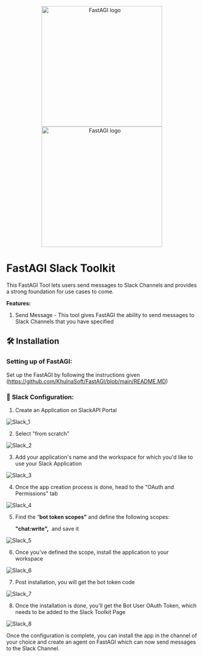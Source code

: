 <p align="center">
  <a href="https://fastagi.khulnasoft.com//#gh-light-mode-only">
    <img src="https://fastagi.khulnasoft.com/wp-content/uploads/2023/05/Logo-dark.svg" width="318px" alt="FastAGI logo" />
  </a>
  <a href="https://fastagi.khulnasoft.com//#gh-dark-mode-only">
    <img src="https://fastagi.khulnasoft.com/wp-content/uploads/2023/05/Logo-light.svg" width="318px" alt="FastAGI logo" />
  </a>
</p>

# FastAGI Slack Toolkit

This FastAGI Tool lets users send messages to Slack Channels and provides a strong foundation for use cases to come.

**Features:**

1. Send Message - This tool gives FastAGI the ability to send messages to Slack Channels that you have specified

## 🛠️ Installation

### Setting up of FastAGI:

Set up the FastAGI by following the instructions given (https://github.com/KhulnaSoft/FastAGI/blob/main/README.MD)

### 🔧 **Slack Configuration:**

1. Create an Application on SlackAPI Portal
    
![Slack_1](https://github.com/KhulnaSoft/FastAGI/assets/133874957/c05100b7-ca04-4da7-ad38-6ca539d5ee1d)

2. Select "from scratch"
    
![Slack_2](https://github.com/KhulnaSoft/FastAGI/assets/133874957/8f3ce630-8483-40e3-9026-402933eb47f7)

3. Add your application's name and the workspace for which you'd like to use your Slack Application
    
![Slack_3](https://github.com/KhulnaSoft/FastAGI/assets/133874957/e871e954-a4fb-4ae3-8ade-1022cdb6a613)

4. Once the app creation process is done, head to the "OAuth and Permissions" tab

![Slack_4](https://github.com/KhulnaSoft/FastAGI/assets/133874957/710a640c-0312-4085-a46e-1b19a13ef85f)

5. Find the “**bot token scopes”** and define the following scopes:
    
    **"chat:write",**  and save it

![Slack_5](https://github.com/KhulnaSoft/FastAGI/assets/133874957/48142090-00bc-4de6-9dc9-dab2e6b8ca92)

6. Once you've defined the scope, install the application to your workspace

![Slack_6](https://github.com/KhulnaSoft/FastAGI/assets/133874957/e348b3db-daa8-43a7-ab02-159bb12686b8)

7. Post installation, you will get the bot token code

![Slack_7](https://github.com/KhulnaSoft/FastAGI/assets/133874957/79e5fbc2-1554-4907-a13e-a0103793e3cb)

8. Once the installation is done, you'll get the Bot User OAuth Token, which needs to be added to the Slack Toolkit Page

![Slack_8](https://github.com/KhulnaSoft/FastAGI/assets/133874957/d8574ffc-06d3-4099-bc07-1e16a287c192)

Once the configuration is complete, you can install the app in the channel of your choice and create an agent on FastAGI which can now send messages to the Slack Channel.
